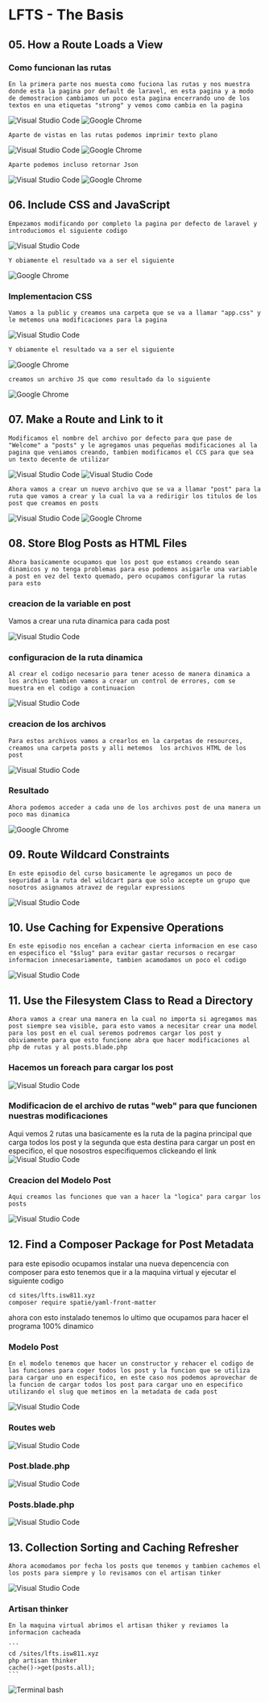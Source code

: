 # LFTS - The Basis

## 05. How a Route Loads a View

### Como funcionan las rutas
    En la primera parte nos muesta como fuciona las rutas y nos muestra donde esta la pagina por default de laravel, en esta pagina y a modo de demostracion cambiamos un poco esta pagina encerrando uno de los textos en una etiquetas "strong" y vemos como cambia en la pagina

![Visual Studio Code]( ./images/strong%20en%20el%20default.PNG "agregamos etiqueta <strong>")
![Google Chrome]( ./Images/strong%20en%20el%20default%20page.PNG "Resultado de la modificacion")

    Aparte de vistas en las rutas podemos imprimir texto plano

![Visual Studio Code]( ./images/helloworldVS.PNG "modificamos la ruta")
![Google Chrome]( ./Images/helloworldPage.PNG "Resultado de la modificacion")

    Aparte podemos incluso retornar Json

![Visual Studio Code]( ./images/JsonVS.PNG "modificamos la ruta")
![Google Chrome]( ./Images/JsonPage.PNG "Resultado de la modificacion")


## 06. Include CSS and JavaScript
    Empezamos modificando por completo la pagina por defecto de laravel y introduciomos el siguiente codigo

![Visual Studio Code]( ./images/Codigodummy6.PNG "Modificacion de la pagina default")

    Y obiamente el resultado va a ser el siguiente

![Google Chrome]( ./Images/Codigodummy6Resultado.PNG "Resultado de la modificacion")

### Implementacion CSS
    Vamos a la public y creamos una carpeta que se va a llamar "app.css" y le metemos una modificaciones para la pagina

![Visual Studio Code]( ./images/app.css.png "Modificacion de la pagina default")

    Y obiamente el resultado va a ser el siguiente

![Google Chrome](./Images/app.cssPage.png "Resultado de la modificacion")

    creamos un archivo JS que como resultado da lo siguiente

![Google Chrome]( ./Images/resultadoJS6.PNG "Resultado de la modificacion")


## 07. Make a Route and Link to it
    Modificamos el nombre del archivo por defecto para que pase de "Welcome" a "posts" y le agregamos unas pequeñas modificaciones al la pagina que veniamos creando, tambien modificamos el CCS para que sea un texto decente de utilizar
    
![Visual Studio Code]( ./images/modificacion%20del%20nombre%20posts.PNG "Modificacion de el nombre de la paginar por defecto")
![Visual Studio Code]( ./images/modificaciondelposts.PNG "Modificacion de la pagina posts")

    Ahora vamos a crear un nuevo archivo que se va a llamar "post" para la ruta que vamos a crear y la cual la va a redirigir los titulos de los post que creamos en posts

![Visual Studio Code]( ./images/rutapost.PNG "Creacion de la ruta post")
![Google Chrome]( ./images/paginapost.PNG "Resultado final de post")


## 08. Store Blog Posts as HTML Files
    Ahora basicamente ocupamos que los post que estamos creando sean dinamicos y no tenga problemas para eso podemos asigarle una variable a post en vez del texto quemado, pero ocupamos configurar la rutas para esto


### creacion de la variable en post
Vamos a crear una ruta dinamica para cada post

![Visual Studio Code]( ./images/variablepost.PNG "Creacion de la variable post")

### configuracion de la ruta dinamica
    Al crear el codigo necesario para tener acesso de manera dinamica a los archivo tambien vamos a crear un control de errores, com se muestra en el codigo a continuacion
![Visual Studio Code]( ./images/configuracion%20de%20ruta%20dinamina.PNG "Creacion de la ruta post")

### creacion de los archivos
    Para estos archivos vamos a crearlos en la carpetas de resources, creamos una carpeta posts y alli metemos  los archivos HTML de los post

![Visual Studio Code]( ./images/HTMLpost.PNG "Creacion de la ruta post")

### Resultado
    Ahora podemos acceder a cada uno de los archivos post de una manera un poco mas dinamica

![Google Chrome]( ./images/resultado8.PNG "Resultado")


## 09. Route Wildcard Constraints
    En este episodio del curso basicamente le agregamos un poco de seguridad a la ruta del wildcart para que solo accepte un grupo que nosotros asignamos atravez de regular expressions

![Visual Studio Code]( ./images/regularexpressionswildcart.PNG "Creacion de la expresion regular")


## 10. Use Caching for Expensive Operations
    En este episodio nos enceñan a cachear cierta informacion en ese caso en especifico el "$slug" para evitar gastar recursos o recargar informacion innecesariamente, tambien acamodamos un poco el codigo

![Visual Studio Code]( ./images/cachearslug.PNG "Cachear $slug")


## 11. Use the Filesystem Class to Read a Directory
    Ahora vamos a crear una manera en la cual no importa si agregamos mas post siempre sea visible, para esto vamos a necesitar crear una model para los post en el cual seremos podremos cargar los post y obiviamente para que esto funcione abra que hacer modificaciones al php de rutas y al posts.blade.php

### Hacemos un foreach para cargar los post

![Visual Studio Code]( ./images/foreach%20para%20cargar%20todos%20los%20post%20en%20la%20pagina%20principal.PNG "Cargar los posts")


### Modificacion de el archivo de rutas "web" para que funcionen nuestras modificaciones
Aqui vemos 2 rutas una basicamente es la ruta de la pagina principal que carga todos los post y la segunda que esta destina para cargar un post en especifico, el que nosostros especifiquemos clickeando el link
![Visual Studio Code]( ./images/route11.PNG "Cargar las vistas de los posts")

### Creacion del Modelo Post
    Aqui creamos las funciones que van a hacer la "logica" para cargar los posts

![Visual Studio Code]( ./images/modelo%20post%20para%20cargar%20ya%20sea%20un%20post%20o%20cargar%20todos.PNG "logica para cargar los posts")

## 12. Find a Composer Package for Post Metadata
 para este episodio ocupamos instalar una nueva depencencia con composer para esto tenemos que ir a la maquina virtual y ejecutar el siguiente codigo

 ```
cd sites/lfts.isw811.xyz
composer require spatie/yaml-front-matter
 ```

ahora con esto instalado tenemos lo ultimo que ocupamos para hacer el programa 100% dinamico

### Modelo Post
    En el modelo tenemos que hacer un constructor y rehacer el codigo de las funciones para coger todos los post y la funcion que se utiliza para cargar uno en especifico, en este caso nos podemos aprovechar de la funcion de cargar todos los post para cargar uno en especifico utilizando el slug que metimos en la metadata de cada post

![Visual Studio Code]( ./images/Post12.PNG "Modelo de Post")

### Routes web

![Visual Studio Code]( ./images/route12.PNG "Web routes")

### Post.blade.php

![Visual Studio Code]( ./images/post-12.PNG "Post.blade.php")

### Posts.blade.php

![Visual Studio Code]( ./images/posts12.PNG "Posts.blade.php")


## 13. Collection Sorting and Caching Refresher
    Ahora acomodamos por fecha los posts que tenemos y tambien cachemos el los posts para siempre y lo revisamos con el artisan tinker

![Visual Studio Code]( ./images/sorting13.PNG "acomodamos los posts")

### Artisan thinker
    En la maquina virtual abrimos el artisan thiker y reviamos la informacion cacheada

    ```
    cd /sites/lfts.isw811.xyz
    php artisan thinker
    cache()->get(posts.all);
    ```
![Terminal bash]( ./images/cacheartisan.PNG "Informacion cacheada")


